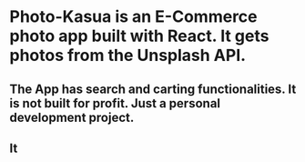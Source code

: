 # Photo-Kasua is an E-Commerce photo app built with React. It gets photos from the Unsplash API.
## The App has search and carting functionalities. It is not built for profit. Just a personal development project.  
## It 
